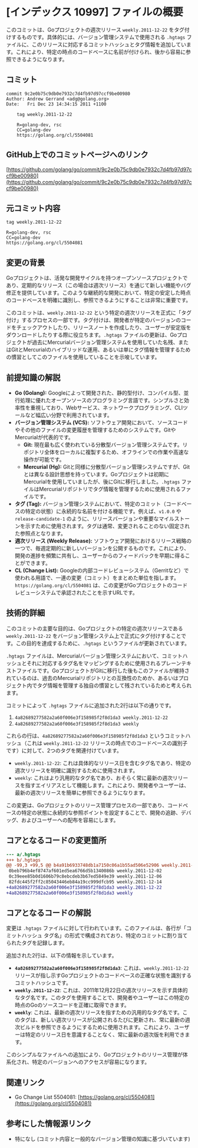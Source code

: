 # [インデックス 10997] ファイルの概要

このコミットは、Goプロジェクトの週次リリース `weekly.2011-12-22` をタグ付けするものです。具体的には、バージョン管理システムで使用される `.hgtags` ファイルに、このリリースに対応するコミットハッシュとタグ情報を追加しています。これにより、特定の時点のコードベースに名前が付けられ、後から容易に参照できるようになります。

## コミット

```
commit 9c2e0b75c9db0e7932c7d4fb97d97ccf9be00980
Author: Andrew Gerrand <adg@golang.org>
Date:   Fri Dec 23 14:34:15 2011 +1100

    tag weekly.2011-12-22
    
    R=golang-dev, rsc
    CC=golang-dev
    https://golang.org/cl/5504081
```

## GitHub上でのコミットページへのリンク

[https://github.com/golang/go/commit/9c2e0b75c9db0e7932c7d4fb97d97ccf9be00980](https://github.com/golang/go/commit/9c2e0b75c9db0e7932c7d4fb97d97ccf9be00980)

## 元コミット内容

```
tag weekly.2011-12-22

R=golang-dev, rsc
CC=golang-dev
https://golang.org/cl/5504081
```

## 変更の背景

Goプロジェクトは、活発な開発サイクルを持つオープンソースプロジェクトであり、定期的なリリース（この場合は週次リリース）を通じて新しい機能やバグ修正を提供しています。このような継続的な開発において、特定の安定した時点のコードベースを明確に識別し、参照できるようにすることは非常に重要です。

このコミットは、`weekly.2011-12-22` という特定の週次リリースを正式に「タグ付け」するプロセスの一部です。タグ付けは、開発者が特定のバージョンのコードをチェックアウトしたり、リリースノートを作成したり、ユーザーが安定版をダウンロードしたりする際に役立ちます。`.hgtags` ファイルの更新は、Goプロジェクトが過去にMercurialバージョン管理システムを使用していた名残、またはGitとMercurialのハイブリッドな運用、あるいは単にタグ情報を管理するための慣習としてこのファイルを使用していることを示唆しています。

## 前提知識の解説

*   **Go (Golang):** Googleによって開発された、静的型付け、コンパイル型、並行処理に優れたオープンソースのプログラミング言語です。シンプルさと効率性を重視しており、Webサービス、ネットワークプログラミング、CLIツールなど幅広い分野で利用されています。
*   **バージョン管理システム (VCS):** ソフトウェア開発において、ソースコードやその他のファイルの変更履歴を管理するためのシステムです。GitやMercurialが代表的です。
    *   **Git:** 現在最も広く使われている分散型バージョン管理システムです。リポジトリ全体をローカルに複製するため、オフラインでの作業や高速な操作が可能です。
    *   **Mercurial (Hg):** Gitと同様に分散型バージョン管理システムですが、Gitとは異なる設計思想を持っています。Goプロジェクトは初期にMercurialを使用していましたが、後にGitに移行しました。`.hgtags` ファイルはMercurialリポジトリでタグ情報を管理するために使用されるファイルです。
*   **タグ (Tag):** バージョン管理システムにおいて、特定のコミット（コードベースの特定の状態）に永続的な名前を付ける機能です。例えば、`v1.0.0` や `release-candidate-1` のように、リリースバージョンや重要なマイルストーンを示すために使用されます。タグは通常、変更されることのない固定された参照点となります。
*   **週次リリース (Weekly Release):** ソフトウェア開発におけるリリース戦略の一つで、毎週定期的に新しいバージョンを公開するものです。これにより、開発の進捗を頻繁に共有し、ユーザーからのフィードバックを早期に得ることができます。
*   **CL (Change List):** Googleの内部コードレビューシステム（Gerritなど）で使われる用語で、一連の変更（コミット）をまとめた単位を指します。`https://golang.org/cl/5504081` は、この変更がGoプロジェクトのコードレビューシステムで承認されたことを示すURLです。

## 技術的詳細

このコミットの主要な目的は、Goプロジェクトの特定の週次リリースである `weekly.2011-12-22` をバージョン管理システム上で正式にタグ付けすることです。この目的を達成するために、`.hgtags` というファイルが更新されています。

`.hgtags` ファイルは、Mercurialバージョン管理システムにおいて、コミットハッシュとそれに対応するタグ名をマッピングするために使用されるプレーンテキストファイルです。GoプロジェクトがGitに移行した後もこのファイルが維持されているのは、過去のMercurialリポジトリとの互換性のためか、あるいはプロジェクト内でタグ情報を管理する独自の慣習として残されているためと考えられます。

コミットによって `.hgtags` ファイルに追加された2行は以下の通りです。

1.  `4a82689277582a2a60f006e3f158985f2f8d1da3 weekly.2011-12-22`
2.  `4a82689277582a2a60f006e3f158985f2f8d1da3 weekly`

これらの行は、`4a82689277582a2a60f006e3f158985f2f8d1da3` というコミットハッシュ（これは `weekly.2011-12-22` リリースの時点でのコードベースの識別子です）に対して、2つのタグを関連付けています。

*   `weekly.2011-12-22`: これは具体的なリリース日を含むタグ名であり、特定の週次リリースを明確に識別するために使用されます。
*   `weekly`: これはより汎用的なタグ名であり、おそらく常に最新の週次リリースを指すエイリアスとして機能します。これにより、開発者やユーザーは、最新の週次リリースを簡単に参照できるようになります。

この変更は、Goプロジェクトのリリース管理プロセスの一部であり、コードベースの特定の状態に永続的な参照ポイントを設定することで、開発の追跡、デバッグ、およびユーザーへの配布を容易にします。

## コアとなるコードの変更箇所

```diff
--- a/.hgtags
+++ b/.hgtags
@@ -99,3 +99,5 @@ b4a91b6933748db1a7150c06a1b55ad506e52906 weekly.2011-11-18
 0beb796b4ef8747af601ed5ea6766d5b1340086b weekly.2011-12-02
 0c39eee85b0d1606b79c8ebcdeb3b67ed5849e39 weekly.2011-12-06
 82fdc445f2ff2c85043446eb84a19cc999dfcb95 weekly.2011-12-14
+4a82689277582a2a60f006e3f158985f2f8d1da3 weekly.2011-12-22
+4a82689277582a2a60f006e3f158985f2f8d1da3 weekly
```

## コアとなるコードの解説

変更は `.hgtags` ファイルに対して行われています。このファイルは、各行が「コミットハッシュ タグ名」の形式で構成されており、特定のコミットに割り当てられたタグを記録します。

追加された2行は、以下の情報を示しています。

*   **`4a82689277582a2a60f006e3f158985f2f8d1da3`**: これは、`weekly.2011-12-22` リリースが指し示すGoプロジェクトのコードベースの正確な状態を識別するコミットハッシュです。
*   **`weekly.2011-12-22`**: これは、2011年12月22日の週次リリースを示す具体的なタグ名です。このタグを使用することで、開発者やユーザーはこの特定の時点のGoのソースコードを正確に取得できます。
*   **`weekly`**: これは、最新の週次リリースを指すための汎用的なタグ名です。このタグは、新しい週次リリースが公開されるたびに更新され、常に最新の週次ビルドを参照できるようにするために使用されます。これにより、ユーザーは特定のリリース日を意識することなく、常に最新の週次版を利用できます。

このシンプルなファイルへの追加により、Goプロジェクトのリリース管理が体系化され、特定のバージョンへのアクセスが容易になります。

## 関連リンク

*   Go Change List 5504081: [https://golang.org/cl/5504081](https://golang.org/cl/5504081)

## 参考にした情報源リンク

*   特になし (コミット内容と一般的なバージョン管理の知識に基づいています)

